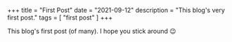+++
title = "First Post"
date = "2021-09-12"
description = "This blog's very first post."
tags = [
    "first post"
]
+++

This blog's first post (of many). I hope you stick around 😉 
